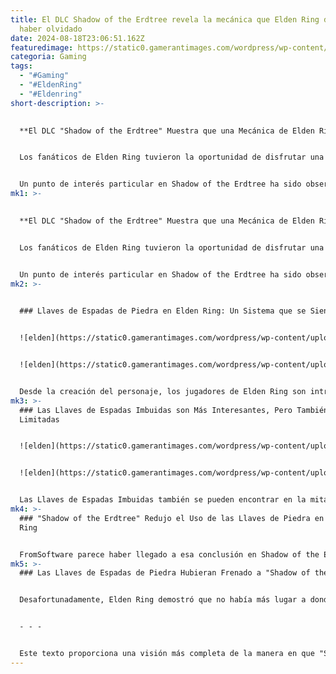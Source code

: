 ```yaml
---
title: El DLC Shadow of the Erdtree revela la mecánica que Elden Ring debería
  haber olvidado
date: 2024-08-18T23:06:51.162Z
featuredimage: https://static0.gamerantimages.com/wordpress/wp-content/uploads/2024/08/shadow-of-the-erdtree-shows-that-one-elden-ring-mechanic-is-better-left-behind.jpg?q=49&fit=crop&w=1100&h=618&dpr=2
categoria: Gaming
tags:
  - "#Gaming"
  - "#EldenRing"
  - "#Eldenring"
short-description: >-
  

  **El DLC "Shadow of the Erdtree" Muestra que una Mecánica de Elden Ring Debería Quedarse en el Pasado**


  Los fanáticos de Elden Ring tuvieron la oportunidad de disfrutar una vez más de su fascinante mundo a través de la reciente expansión "Shadow of the Erdtree", y esta debería mantenerlos entretenidos hasta que el próximo proyecto de FromSoftware esté listo. Más que cualquier otro DLC de un juego Soulslike hasta la fecha, Elden Ring: Shadow of the Erdtree es lo suficientemente grande como para ser un RPG de acción por derecho propio, y ha llevado a Elden Ring a su forma final. Con más personajes, combates, equipo y entornos abiertos que hicieron que Elden Ring fuera tan especial, Shadow of the Erdtree ha concluido las aventuras del Tiznado con una nota alta.


  Un punto de interés particular en Shadow of the Erdtree ha sido observar cuáles de las fortalezas y debilidades de Elden Ring se trasladaron a su DLC. Como FromSoftware ha señalado, Elden Ring representa el mayor alcance que su diseño puede reali
mk1: >-
  

  **El DLC "Shadow of the Erdtree" Muestra que una Mecánica de Elden Ring Debería Quedarse en el Pasado**


  Los fanáticos de Elden Ring tuvieron la oportunidad de disfrutar una vez más de su fascinante mundo a través de la reciente expansión "Shadow of the Erdtree", y esta debería mantenerlos entretenidos hasta que el próximo proyecto de FromSoftware esté listo. Más que cualquier otro DLC de un juego Soulslike hasta la fecha, Elden Ring: Shadow of the Erdtree es lo suficientemente grande como para ser un RPG de acción por derecho propio, y ha llevado a Elden Ring a su forma final. Con más personajes, combates, equipo y entornos abiertos que hicieron que Elden Ring fuera tan especial, Shadow of the Erdtree ha concluido las aventuras del Tiznado con una nota alta.


  Un punto de interés particular en Shadow of the Erdtree ha sido observar cuáles de las fortalezas y debilidades de Elden Ring se trasladaron a su DLC. Como FromSoftware ha señalado, Elden Ring representa el mayor alcance que su diseño puede realizar de manera factible, por lo que Shadow of the Erdtree se utilizó para probar si partes del diseño de Elden Ring funcionarían en proyectos más pequeños en el futuro. La síntesis del mundo abierto de Elden Ring y las mazmorras heredadas fue probablemente el experimento principal, pero otro elemento recurrente del juego base estuvo casi ausente en el DLC, y Shadow of the Erdtree fue mucho mejor por ello.
mk2: >-
  

  ### Llaves de Espadas de Piedra en Elden Ring: Un Sistema que se Siente Forzado


  ![elden](https://static0.gamerantimages.com/wordpress/wp-content/uploads/2022/02/Elden-RIng-Every-Starting-Gift-Keepsake-Stonesword-Key.jpg?q=49&fit=crop&w=750&h=422&dpr=2 "elden")


  ![elden](https://static0.gamerantimages.com/wordpress/wp-content/uploads/2022/02/Elden-Ring-Stonesword-Key-Body-Stormhill-Shack.jpg?q=49&fit=crop&w=750&h=422&dpr=2 "elden")


  Desde la creación del personaje, los jugadores de Elden Ring son introducidos al concepto de las Llaves de Espadas de Piedra. Estos ítems se utilizan en estatuas de gárgolas dispersas por las Tierras Intermedias, y desbloquean varios sellos, portales y elevadores que conducen a áreas secretas y tesoros. Las Llaves de Espadas de Piedra se encuentran por todo el mapa de Elden Ring y, combinadas con su disponibilidad limitada en los comerciantes, los jugadores meticulosos siempre deberían tener alguna de repuesto varias regiones dentro del juego. Esto es crucial, ya que los lugares para usar las Llaves de Espadas de Piedra se encuentran en casi todas las regiones y mazmorras heredadas, muchas de las cuales esconden mazmorras propias.
mk3: >-
  ### Las Llaves de Espadas Imbuidas son Más Interesantes, Pero También Más
  Limitadas


  ![elden](https://static0.gamerantimages.com/wordpress/wp-content/uploads/2024/06/2-58.jpg?q=49&fit=crop&w=750&h=422&dpr=2 "elden")


  ![elden](https://static0.gamerantimages.com/wordpress/wp-content/uploads/2024/06/elden-ring-shadow-of-the-erdtree_castle-ensis-5.jpg?q=49&fit=crop&w=750&h=422&dpr=2 "eldne")


  Las Llaves de Espadas Imbuidas también se pueden encontrar en la mitad inferior del mapa de Elden Ring, aunque solo hay tres en el juego base. Estas llaves corresponden a portales especiales en los Cuatro Campanarios de Liurnia de los Lagos y ofrecen breves tramos restringidos de ubicaciones del final del juego o del área del prólogo, cada uno con un miniboss y algunas recompensas. Además de la relevancia de estas llaves para la misión de Nepheli Loux, su principal propósito parece ser ofrecer vistas previas de áreas, de manera similar a los portales de pinturas en Super Mario Odyssey. Es una pequeña parte opcional del mundo abierto de Elden Ring, pero se siente más "especial" que las Llaves de Espadas de Piedra regulares.
mk4: >-
  ### "Shadow of the Erdtree" Redujo el Uso de las Llaves de Piedra en Elden
  Ring


  FromSoftware parece haber llegado a esa conclusión en Shadow of the Erdtree, ya que solo hay una Llave de Espada Imbuida en el Castillo Ensis al principio del juego, que funciona en un portal de vista previa encontrado poco después de la salida de la mazmorra. El DLC carece de más llaves y estatuas de gárgolas, y se espera que los jugadores resuelvan acertijos ambientales o de navegación para llegar a áreas fuera de lo común. Buscar Fragmentos de Scadutree es ahora el nuevo enfoque de SotE, y combinar eso con una búsqueda de llaves en todo el mapa habría agotado la paciencia de los jugadores aún más que las Llaves de Espadas de Piedra en su momento.
mk5: >-
  ### Las Llaves de Espadas de Piedra Hubieran Frenado a "Shadow of the Erdtree"


  Desafortunadamente, Elden Ring demostró que no había más lugar a donde llevar su sistema de Llaves de Espadas de Piedra. Los jugadores siempre parecían encontrar nuevas estatuas de gárgolas sin suficientes llaves, o con una gran cantidad de llaves inútiles en mano. Las Llaves de Espadas Imbuidas, su ubicación en relación con sus estatuas y las áreas especiales a las que conducen, son valiosas solo porque cumplen un propósito distinto en lugar de ser simples peajes que requieren una moneda única. Aunque dejar atrás una mecánica completa de Elden Ring puede sonar melancólico, abandonar las Llaves de Espadas de Piedra ayudó a Shadow of the Erdtree a establecer un buen ejemplo para los futuros juegos.


  - - -


  Este texto proporciona una visión más completa de la manera en que "Shadow of the Erdtree" refinó y mejoró algunos de los aspectos del juego base, dejando atrás una mecánica que, en última instancia, podría haberlastrado la experiencia del DLC.
---
```

